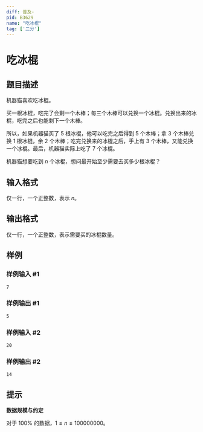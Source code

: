 ```yaml
---
diff: 普及-
pid: B3629
name: "吃冰棍"
tag: ['二分']
---
```

# 吃冰棍
## 题目描述

机器猫喜欢吃冰棍。

买一根冰棍，吃完了会剩一个木棒；每三个木棒可以兑换一个冰棍。兑换出来的冰棍，吃完之后也能剩下一个木棒。

所以，如果机器猫买了 5 根冰棍，他可以吃完之后得到 5 个木棒；拿 3 个木棒兑换 1 根冰棍，余 2 个木棒；吃完兑换来的冰棍之后，手上有 3 个木棒，又能兑换一个冰棍。最后，机器猫实际上吃了 7 个冰棍。

机器猫想要吃到 $n$ 个冰棍，想问最开始至少需要去买多少根冰棍？

## 输入格式

仅一行，一个正整数，表示 $n$。
## 输出格式

仅一行，一个正整数，表示需要买的冰棍数量。
## 样例

### 样例输入 #1
```
7
```
### 样例输出 #1
```
5
```
### 样例输入 #2
```
20
```
### 样例输出 #2
```
14
```
## 提示

**数据规模与约定**

对于 $100\%$ 的数据，$1\leq n  \leq 100000000$。

